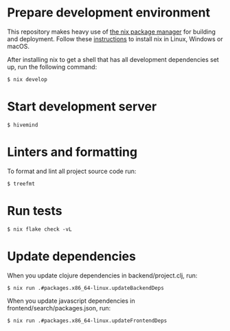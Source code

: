 # Prepare development environment

This repository makes heavy use of [the nix package manager](https://nixos.org/)
for building and deployment. Follow these
[instructions](https://nixos.org/download.html) to install nix in Linux, Windows
or macOS.

After installing nix to get a shell that has all development dependencies set up, run the following command:

```console
$ nix develop
```

# Start development server

```
$ hivemind
```

# Linters and formatting

To format and lint all project source code run:

```
$ treefmt
```

# Run tests

```
$ nix flake check -vL
```

# Update dependencies

When you update clojure dependencies in backend/project.clj, run:

```
$ nix run .#packages.x86_64-linux.updateBackendDeps
```

When you update javascript dependencies in frontend/search/packages.json, run:

```
$ nix run .#packages.x86_64-linux.updateFrontendDeps
```
